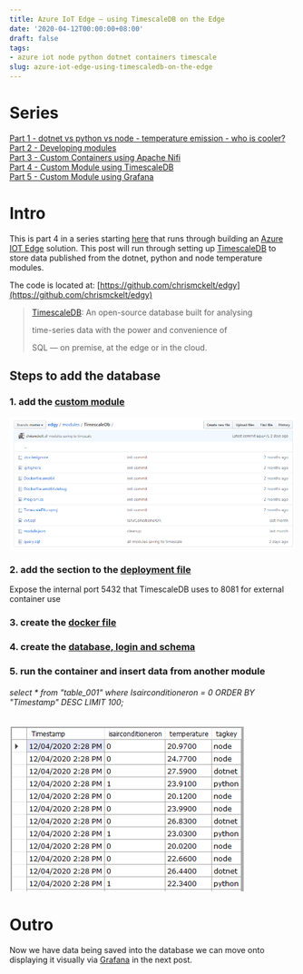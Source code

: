 ```yaml
---
title: Azure IoT Edge – using TimescaleDB on the Edge
date: '2020-04-12T00:00:00+08:00'
draft: false
tags:
- azure iot node python dotnet containers timescale
slug: azure-iot-edge-using-timescaledb-on-the-edge
---
```


# Series

[Part 1 - dotnet vs python vs node - temperature emission - who is cooler?](https://dev.to/chris_mckelt/azure-iot-edge-who-is-cooler-dotnet-node-or-python-369m)  
[Part 2 - Developing modules](https://dev.to/chris_mckelt/azure-iot-edge-developing-custom-modules-df3)  
[Part 3 - Custom Containers using Apache Nifi](https://dev.to/chris_mckelt/azure-iot-edge-3rd-party-containers-3mi3)  
[Part 4 - Custom Module using TimescaleDB](https://dev.to/chris_mckelt/azure-iot-edge-using-timescaledb-on-the-edge-2ec1)  
[Part 5 - Custom Module using Grafana](https://dev.to/chris_mckelt/azure-iot-edge-using-grafana-on-the-edge-26na)

# Intro

This is part 4 in a series starting [here](https://dev.to/chris_mckelt/azure-iot-edge-who-is-cooler-dotnet-node-or-python-369m) that runs through building an [Azure IOT Edge](https://docs.microsoft.com/en-us/azure/iot-edge/about-iot-edge) solution. This post will run through setting up [TimescaleDB](https://www.timescale.com/) to store data published from the dotnet, python and node temperature modules.

The code is located at: [https://github.com/chrismckelt/edgy](https://github.com/chrismckelt/edgy)

> [TimescaleDB](https://www.timescale.com/): An open-source database built for analysing
> 
> time-series data with the power and convenience of
> 
> SQL — on premise, at the edge or in the cloud.

## Steps to add the database

### 1\. add the [custom module](https://github.com/chrismckelt/edgy/tree/master/modules/TimescaleDb) 

![](https://raw.githubusercontent.com/chrismckelt/chrismckelt.github.io/master/_posts/posts/images//79062247-060de280-7ccb-11ea-901d-7faa07663fd6.png)

### 2\. add the section to the [deployment file](https://github.com/chrismckelt/edgy/blob/master/deployment.debug.template.json)

Expose the internal port 5432 that TimescaleDB uses to 8081 for external container use

<script src="https://gist.github.com/chrismckelt/3e3da727c762c8bc038551a8ef683943.js"></script>

### 3\. create the [docker file](https://github.com/chrismckelt/edgy/blob/master/modules/TimescaleDb/Dockerfile.amd64.debug)

<script src="https://gist.github.com/chrismckelt/efe8e3ed3ae9a61a07a67b9d3454b2dd.js"></script>

### 4\. create the [database, login and schema](https://github.com/chrismckelt/edgy/blob/master/modules/TimescaleDb/init.sql)

<script src="https://gist.github.com/chrismckelt/f4e73f67a6903a1f4a0446065fdc6e78.js"></script>

### 5\. run the container and insert data from another module

<script src="https://gist.github.com/chrismckelt/bfe5ece31db7cd6db21d0eb5efdee339.js"></script>

######  select \* from "table\_001" where Isairconditioneron = 0 ORDER BY "Timestamp" DESC LIMIT 100;

![](https://raw.githubusercontent.com/chrismckelt/chrismckelt.github.io/master/_posts/posts/images//79062131-078adb00-7cca-11ea-975e-6885c0ba70ce.png)

# Outro

Now we have data being saved into the database we can move onto displaying it visually via [Grafana](https://grafana.com/) in the next post.
